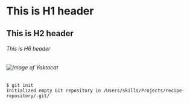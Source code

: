 # This is H1 header
## This is H2 header
###### This is H6 header
###### ![Image of Yaktocat](https://octodex.github.com/images/yaktocat.png)

```
$ git init
Initialized empty Git repository in /Users/skills/Projects/recipe-repository/.git/
```
